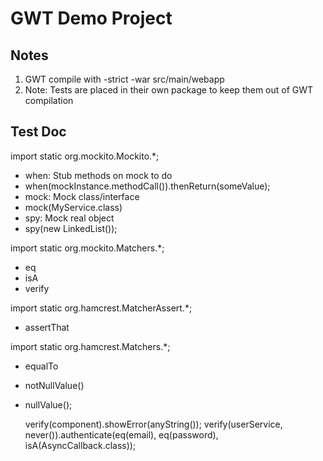# GWT Demo Project

## Notes
1. GWT compile with -strict -war src/main/webapp
2. Note: Tests are placed in their own package to keep them out of GWT compilation

## Test Doc

import static org.mockito.Mockito.*;
- when: Stub methods on mock to do 
 - when(mockInstance.methodCall()).thenReturn(someValue);
- mock: Mock class/interface
 - mock(MyService.class)
- spy: Mock real object
 - spy(new LinkedList());

import static org.mockito.Matchers.*;
- eq
- isA
- verify

import static org.hamcrest.MatcherAssert.*;
- assertThat

import static org.hamcrest.Matchers.*;
- equalTo
- notNullValue()
- nullValue();



  verify(component).showError(anyString());
        verify(userService, never()).authenticate(eq(email), eq(password), isA(AsyncCallback.class));